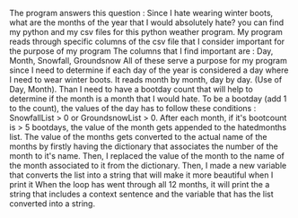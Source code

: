 The program answers this question : Since I hate wearing winter boots, what are the months of the year that I would absolutely hate?
you can find my python and my csv files for this python weather program. My program reads through specific columns of the csv file that I consider important for the purpose of my program
The columns that I find important are : Day, Month, Snowfall, Groundsnow
All of these serve a purpose for my program since I need to determine if each day of the year is considered a day where I need to wear winter boots. 
It reads month by month, day by day. (Use of Day, Month).
Than I need to have a bootday count that will help to determine if the month is a month that I would hate. 
To be a bootday (add 1 to the count), the values of the day has to follow these conditions : SnowfallList > 0 or GroundsnowList > 0.
After each month, if it's bootcount is > 5 bootdays, the value of the month gets appended to the hatedmonths list.
The value of the months gets converted to the actual name of the months by firstly having the dictionary that associates the number of the month to it's name.
Then, I replaced the value of the month to the name of the month associated to it from the dictionary.
Then, I made a new variable that converts the list into a string that will make it more beautiful when I print it
When the loop has went through all 12 months, it will print the a string that includes a context sentence and the variable that has the list converted into a string.
